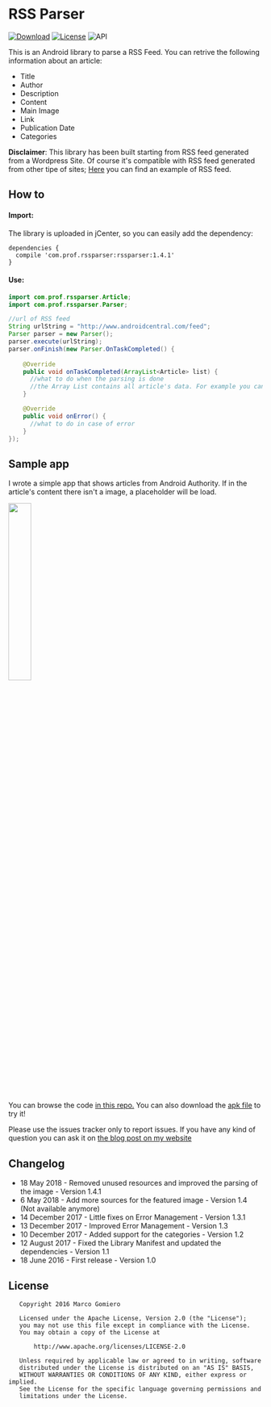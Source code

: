 # RSS Parser
[![Download](https://api.bintray.com/packages/prof18/maven/RSS-Parser/images/download.svg)](https://bintray.com/prof18/maven/YoutubeParser/_latestVersion)
[![License](https://img.shields.io/badge/License-Apache%202.0-blue.svg)](https://opensource.org/licenses/Apache-2.0)
![API](https://img.shields.io/badge/API-15%2B-brightgreen.svg?style=flat)

This is an Android library to parse a RSS Feed. You can retrive the following information about an article:
<ul>
<li> Title
<li> Author
<li> Description
<li> Content
<li> Main Image
<li> Link
<li> Publication Date
<li> Categories
</ul>

**Disclaimer**: This library has been built starting from RSS feed generated from a Wordpress Site. Of course it's compatible with RSS feed generated from other tipe of sites; [Here](https://www.androidauthority.com/feed/) you can find an example of RSS feed.

## How to
#### Import:
The library is uploaded in jCenter, so you can easily add the dependency:
```Gradle
dependencies {
  compile 'com.prof.rssparser:rssparser:1.4.1'
}
```
#### Use:
```Java
import com.prof.rssparser.Article;
import com.prof.rssparser.Parser;

//url of RSS feed
String urlString = "http://www.androidcentral.com/feed";
Parser parser = new Parser();
parser.execute(urlString);
parser.onFinish(new Parser.OnTaskCompleted() {
    
    @Override
    public void onTaskCompleted(ArrayList<Article> list) {
      //what to do when the parsing is done
      //the Array List contains all article's data. For example you can use it for your adapter. 
    }

    @Override
    public void onError() {
      //what to do in case of error
    }
});
```
## Sample app
I wrote a simple app that shows articles from Android Authority. If in the article's content there isn't a image, a placeholder will be load. 

<img src="https://github.com/prof18/RSS-Parser/blob/master/Screen.png" width="30%" height="30%">

You can browse the code <a href="https://github.com/prof18/RSS-Parser/tree/master/app"> in this repo.</a> 
You can also download the <a href="https://github.com/prof18/RSS-Parser/blob/master/RSS%20Parser.apk"> apk file</a> to try it!

Please use the issues tracker only to report issues. If you have any kind of question you can ask it on [the blog post on my website](http://www.marcogomiero.com/blog/rss-parser-library)

## Changelog
- 18 May 2018 - Removed unused resources and improved the parsing of the image - Version 1.4.1
- 6 May 2018 - Add more sources for the featured image - Version 1.4 (Not available anymore)
- 14 December 2017 - Little fixes on Error Management - Version 1.3.1
- 13 December 2017 - Improved Error Management - Version 1.3
- 10 December 2017 - Added support for the categories - Version 1.2
- 12 August 2017 - Fixed the Library Manifest and updated the dependencies - Version 1.1
- 18 June 2016 - First release  - Version 1.0

## License
```
   Copyright 2016 Marco Gomiero

   Licensed under the Apache License, Version 2.0 (the "License");
   you may not use this file except in compliance with the License.
   You may obtain a copy of the License at

       http://www.apache.org/licenses/LICENSE-2.0

   Unless required by applicable law or agreed to in writing, software
   distributed under the License is distributed on an "AS IS" BASIS,
   WITHOUT WARRANTIES OR CONDITIONS OF ANY KIND, either express or implied.
   See the License for the specific language governing permissions and
   limitations under the License.
```
